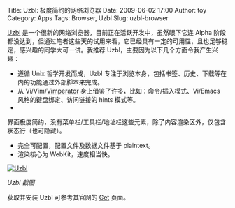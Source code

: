 Title: Uzbl: 极度简约的网络浏览器
Date: 2009-06-02 17:00
Author: toy
Category: Apps
Tags: Browser, Uzbl
Slug: uzbl-browser

[Uzbl](http://www.uzbl.org/)
是一个很新的网络浏览器，目前正在活跃开发中，虽然眼下它连 Alpha
阶段都没达到，但通过笔者这些天的试用来看，它已经具有一定的可用性，且也足够稳定，感兴趣的同学大可一试。我推荐
Uzbl，主要因为以下几个方面令我产生兴趣：

* 遵循 Unix 哲学开发而成，Uzbl
专注于浏览本身，包括书签、历史、下载等在内的功能通过外部脚本来完成。  
* 从 Vi/Vim/[Vimperator](http://linuxtoy.org/archives/vimperator.html)
身上借鉴了许多，比如：命令/插入模式、Vi/Emacs 风格的键盘绑定、访问链接的
hints 模式等。  
*
界面极度简约，没有菜单栏/工具栏/地址栏这些元素，除了内容渲染区外，仅包含状态行（也可隐藏）。  
* 完全可配置，配置文件及数据文件基于 plaintext。  
* 渲染核心为 WebKit，速度相当快。

[![Uzbl](http://i.linuxtoy.org/images/2009/06/uzbl-thumb.png)](http://i.linuxtoy.org/images/2009/06/uzbl.png)

*Uzbl 截图*

获取并安装 Uzbl 可参考其官网的 [Get](http://www.uzbl.org/get.php) 页面。
